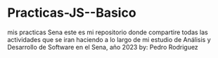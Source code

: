# Practicas-JS--Basico

mis practicas Sena
este es mi repositorio donde compartire todas las
actividades que se iran haciendo a lo largo
de mi estudio de Análisis y Desarrollo de Software
en el Sena,
año 2023
by: Pedro Rodriguez
